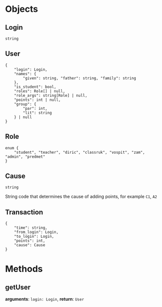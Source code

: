 # Objects


## Login
`string`

## User
```
{
	"login": Login,
	"names": {
		"given": string, "father": string, "family": string
	},
	"is_student": bool,
	"roles": Role[] | null,
	"role_args": string[Role] | null,
	"points": int | null,
	"group": {
		"par": int,
		"lit": string
	} | null
}
```

## Role
```
enum {
	"student", "teacher", "diric", "classruk", "vospit", "zam", "admin", "predmet"
}
```

## Cause
`string`

String code that determines the cause of adding points, for example `C1`, `A2`

## Transaction
```
{
	"time": string,
	"from_login": Login,
	"to_login": Login,
	"points": int,
	"cause": Cause
}
```

# Methods

## getUser
**arguments**: `login: Login`,
**return**: `User`
